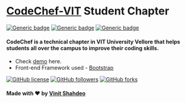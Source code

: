 # [CodeChef-VIT](https://www.facebook.com/codechefvituniversity/) Student Chapter

[![Generic badge](https://img.shields.io/badge/codechef-VIT-teal.svg)](https://www.facebook.com/codechefvituniversity/) [![Generic badge](https://img.shields.io/badge/student-chapter-red.svg)](https://vinitshahdeo.github.io/CodeChefVIT/) [![Generic badge](https://img.shields.io/badge/official-website-blue.svg)](https://vinitshahdeo.github.io/CodeChefVIT/)

#### CodeChef is a technical chapter in VIT University Vellore that helps students all over the campus to improve their coding skills.

- Check [demo](https://vinitshahdeo.github.io/CodeChefVIT/) here.
- Front-end Framework used - [Bootstrap](https://getbootstrap.com/)

[![GitHub license](https://img.shields.io/github/license/vinitshahdeo/CodeChefVIT.svg?style=social)](https://github.com/vinitshahdeo/CodeChefVIT/blob/master/LICENSE) [![GitHub followers](https://img.shields.io/github/followers/vinitshahdeo.svg?label=Follow&style=social)](https://github.com/vinitshahdeo/) 
[![GitHub forks](https://img.shields.io/github/forks/vinitshahdeo/CodeChefVIT.svg?style=social)](https://github.com/vinitshahdeo/CodeChefVIT/network)

#### Made with <span class="heart">❤</span> by [Vinit Shahdeo](https://www.linkedin.com/in/vinitshahdeo/)